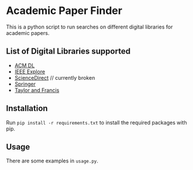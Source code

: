 # Academic Paper Finder

This is a python script to run searches on different digital libraries for academic papers.

## List of Digital Libraries supported
- [ACM DL](dl.acm.org/)
- [IEEE Explore](https://ieeexplore.ieee.org/Xplore/home.jsp)
- [ScienceDirect](https://www.sciencedirect.com/) // currently broken
- [Springer](https://link.springer.com/)
- [Taylor and Francis](https://www.tandfonline.com/)

## Installation

Run `pip install -r requirements.txt` to install the required packages with pip.

## Usage

There are some examples in ``usage.py``.

